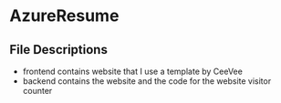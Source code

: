 # AzureResume

## File Descriptions

- frontend contains website that I use a template by CeeVee
- backend contains the website and the code for the website visitor counter